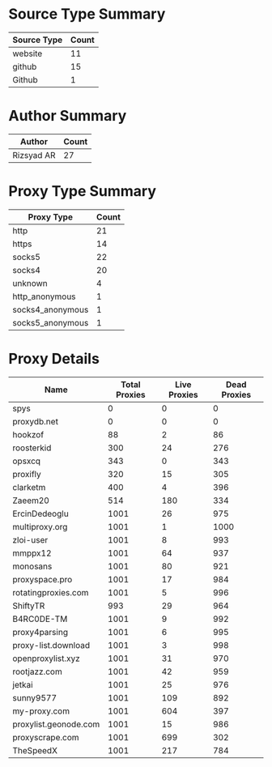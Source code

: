 # Source Type Summary

| Source Type | Count |
|-------------|-------|
| website | 11 |
| github | 15 |
| Github | 1 |


# Author Summary

| Author | Count |
|--------|-------|
| Rizsyad AR | 27 |


# Proxy Type Summary

| Proxy Type | Count |
|------------|-------|
| http | 21 |
| https | 14 |
| socks5 | 22 |
| socks4 | 20 |
| unknown | 4 |
| http_anonymous | 1 |
| socks4_anonymous | 1 |
| socks5_anonymous | 1 |


# Proxy Details

| Name | Total Proxies | Live Proxies | Dead Proxies |
|------|---------------|--------------|---------------|
| spys | 0 | 0 | 0 |
| proxydb.net | 0 | 0 | 0 |
| hookzof | 88 | 2 | 86 |
| roosterkid | 300 | 24 | 276 |
| opsxcq | 343 | 0 | 343 |
| proxifly | 320 | 15 | 305 |
| clarketm | 400 | 4 | 396 |
| Zaeem20 | 514 | 180 | 334 |
| ErcinDedeoglu | 1001 | 26 | 975 |
| multiproxy.org | 1001 | 1 | 1000 |
| zloi-user | 1001 | 8 | 993 |
| mmppx12 | 1001 | 64 | 937 |
| monosans | 1001 | 80 | 921 |
| proxyspace.pro | 1001 | 17 | 984 |
| rotatingproxies.com | 1001 | 5 | 996 |
| ShiftyTR | 993 | 29 | 964 |
| B4RC0DE-TM | 1001 | 9 | 992 |
| proxy4parsing | 1001 | 6 | 995 |
| proxy-list.download | 1001 | 3 | 998 |
| openproxylist.xyz | 1001 | 31 | 970 |
| rootjazz.com | 1001 | 42 | 959 |
| jetkai | 1001 | 25 | 976 |
| sunny9577 | 1001 | 109 | 892 |
| my-proxy.com | 1001 | 604 | 397 |
| proxylist.geonode.com | 1001 | 15 | 986 |
| proxyscrape.com | 1001 | 699 | 302 |
| TheSpeedX | 1001 | 217 | 784 |

